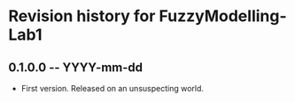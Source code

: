 # Revision history for FuzzyModelling-Lab1

## 0.1.0.0 -- YYYY-mm-dd

* First version. Released on an unsuspecting world.
